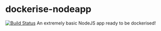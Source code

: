 # dockerise-nodeapp
[![Build Status](https://travis-ci.org/simonhoye/dockerise-nodeapp.svg?branch=master)](https://travis-ci.org/simonhoye/dockerise-nodeapp) 
An extremely basic NodeJS app ready to be dockerised!
